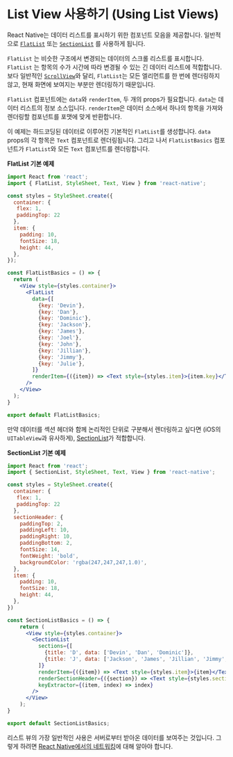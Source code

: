 # List View 사용하기 (Using List Views)
React Native는 데이터 리스트를 표시하기 위한 컴포넌트 모음을 제공합니다. 일반적으로 [`FlatList`](https://reactnative.dev/docs/flatlist) 또는 [`SectionList`](https://reactnative.dev/docs/sectionlist) 를 사용하게 됩니다. 

`FlatList` 는 비슷한 구조에서 변경되는 데이터의 스크롤 리스트를 표시합니다. `FlatList` 는 항목의 수가 시간에 따라 변경될 수 있는 긴 데이터 리스트에 적합합니다. 보다 일반적인 [`ScrollView`](https://reactnative.dev/docs/using-a-scrollview)와 달리, `FlatList`는 모든 엘리먼트를 한 번에 렌더링하지 않고, 현재 화면에 보여지는 부분만 렌더링하기 때문입니다. 

`FlatList` 컴포넌트에는 `data`와 `renderItem`, 두 개의 props가 필요합니다. `data`는 데이터 리스트의 정보 소스입니다. `renderItem`은 데이터 소스에서 하나의 항목을 가져와 렌더링할 컴포넌트를 포맷에 맞게 반환합니다. 

이 예제는 하드코딩된 데이터로 이루어진 기본적인 `FlatList`를 생성합니다. `data` props의 각 항목은 `Text` 컴포넌트로 렌더링됩니다. 그리고 나서 `FlatListBasics` 컴포넌트가 `FlatList`와 모든 `Text` 컴포넌트를 렌더링합니다. 

**FlatList 기본 예제**  
```jsx
import React from 'react';
import { FlatList, StyleSheet, Text, View } from 'react-native';

const styles = StyleSheet.create({
  container: {
   flex: 1,
   paddingTop: 22
  },
  item: {
    padding: 10,
    fontSize: 18,
    height: 44,
  },
});

const FlatListBasics = () => {
  return (
    <View style={styles.container}>
      <FlatList
        data={[
          {key: 'Devin'},
          {key: 'Dan'},
          {key: 'Dominic'},
          {key: 'Jackson'},
          {key: 'James'},
          {key: 'Joel'},
          {key: 'John'},
          {key: 'Jillian'},
          {key: 'Jimmy'},
          {key: 'Julie'},
        ]}
        renderItem={({item}) => <Text style={styles.item}>{item.key}</Text>}
      />
    </View>
  );
}

export default FlatListBasics;
```
만약 데이터를 섹션 헤더와 함께 논리적인 단위로 구분해서 렌더링하고 싶다면 (iOS의 `UITableView`과 유사하게), [SectionList](https://reactnative.dev/docs/sectionlist)가 적합합니다. 


**SectionList 기본 예제**  
```jsx
import React from 'react';
import { SectionList, StyleSheet, Text, View } from 'react-native';

const styles = StyleSheet.create({
  container: {
   flex: 1,
   paddingTop: 22
  },
  sectionHeader: {
    paddingTop: 2,
    paddingLeft: 10,
    paddingRight: 10,
    paddingBottom: 2,
    fontSize: 14,
    fontWeight: 'bold',
    backgroundColor: 'rgba(247,247,247,1.0)',
  },
  item: {
    padding: 10,
    fontSize: 18,
    height: 44,
  },
})

const SectionListBasics = () => {
    return (
      <View style={styles.container}>
        <SectionList
          sections={[
            {title: 'D', data: ['Devin', 'Dan', 'Dominic']},
            {title: 'J', data: ['Jackson', 'James', 'Jillian', 'Jimmy', 'Joel', 'John', 'Julie']},
          ]}
          renderItem={({item}) => <Text style={styles.item}>{item}</Text>}
          renderSectionHeader={({section}) => <Text style={styles.sectionHeader}>{section.title}</Text>}
          keyExtractor={(item, index) => index}
        />
      </View>
    );
}

export default SectionListBasics;
```
리스트 뷰의 가장 일반적인 사용은 서버로부터 받아온 데이터를 보여주는 것입니다. 그렇게 하려면 [React Native에서의 네트워킹](https://reactnative.dev/docs/network)에 대해 알아야 합니다. 
